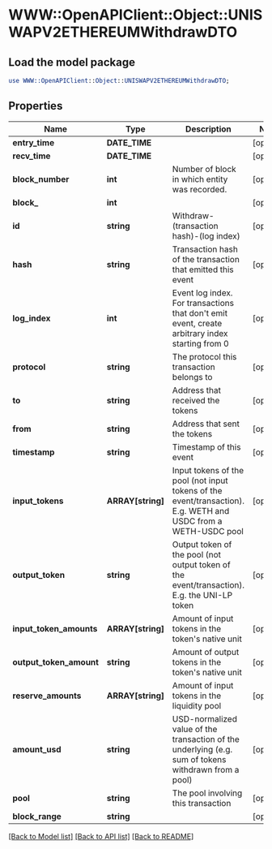 # WWW::OpenAPIClient::Object::UNISWAPV2ETHEREUMWithdrawDTO

## Load the model package
```perl
use WWW::OpenAPIClient::Object::UNISWAPV2ETHEREUMWithdrawDTO;
```

## Properties
Name | Type | Description | Notes
------------ | ------------- | ------------- | -------------
**entry_time** | **DATE_TIME** |  | [optional] 
**recv_time** | **DATE_TIME** |  | [optional] 
**block_number** | **int** | Number of block in which entity was recorded. | [optional] 
**block_** | **int** |  | [optional] 
**id** | **string** | Withdraw-(transaction hash)-(log index) | [optional] 
**hash** | **string** | Transaction hash of the transaction that emitted this event | [optional] 
**log_index** | **int** | Event log index. For transactions that don&#39;t emit event, create arbitrary index starting from 0 | [optional] 
**protocol** | **string** | The protocol this transaction belongs to | [optional] 
**to** | **string** | Address that received the tokens | [optional] 
**from** | **string** | Address that sent the tokens | [optional] 
**timestamp** | **string** | Timestamp of this event | [optional] 
**input_tokens** | **ARRAY[string]** | Input tokens of the pool (not input tokens of the event/transaction). E.g. WETH and USDC from a WETH-USDC pool | [optional] 
**output_token** | **string** | Output token of the pool (not output token of the event/transaction). E.g. the UNI-LP token | [optional] 
**input_token_amounts** | **ARRAY[string]** | Amount of input tokens in the token&#39;s native unit | [optional] 
**output_token_amount** | **string** | Amount of output tokens in the token&#39;s native unit | [optional] 
**reserve_amounts** | **ARRAY[string]** | Amount of input tokens in the liquidity pool | [optional] 
**amount_usd** | **string** | USD-normalized value of the transaction of the underlying (e.g. sum of tokens withdrawn from a pool) | [optional] 
**pool** | **string** | The pool involving this transaction | [optional] 
**block_range** | **string** |  | [optional] 

[[Back to Model list]](../README.md#documentation-for-models) [[Back to API list]](../README.md#documentation-for-api-endpoints) [[Back to README]](../README.md)


